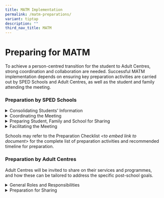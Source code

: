 ```yaml
---
title: MATM Implementation
permalink: /matm-preparations/
variant: tiptap
description: ""
third_nav_title: MATM
---
```

<h1>Preparing for MATM</h1>
<p>To achieve a person-centred transition for the student to Adult Centres,
strong coordination and collaboration are needed. Successful MATM implementation
depends on ensuring key preparation activities are carried out by SPED
Schools and Adult Centres, as well as the student and family attending
the meeting.</p>
<h3><strong>Preparation by SPED Schools</strong></h3>
<div data-type="detailGroup" class="isomer-accordion isomer-accordion-white">
<details class="isomer-details">
<summary>Consolidating Students' Information</summary>
<div data-type="detailsContent" class="isomer-details-content">
<p></p>
</div>
</details>
<details class="isomer-details">
<summary>Coordinating the Meeting</summary>
<div data-type="detailsContent" class="isomer-details-content">
<p></p>
</div>
</details>
<details class="isomer-details">
<summary>Preparing Student, Family and School for Sharing</summary>
<div data-type="detailsContent" class="isomer-details-content">
<p></p>
<p><em>&lt;to replace FEM content&gt;</em>
</p>
<p></p>
<p>Besides the Preparation Booklets, it is important to think about how all
meeting participants can<strong> receive the necessary support to be an effective contributor during FEM. </strong>This
support can come in many different forms and it really depends on an individual’s
preference. Some ways to support meeting participants might include:</p>
<p></p>
<ul data-tight="true" class="tight">
<li>
<p><strong>The Student</strong>: Ensure that the student’s One Page Profile
is updated and use PCP tools to support the student in filling up his/her
preparation booklet before the meeting</p>
<p></p>
</li>
<li>
<p><strong>The Student’s Family</strong>:&nbsp; Anticipate their needs before
the meeting, and determine what will help them to understand what is most
important to the student.</p>
<p></p>
</li>
<li>
<p><strong>Professionals</strong>: Share with them information about the
student’s background and any concerns raised by the family</p>
<p></p>
</li>
</ul>
</div>
</details>
<details class="isomer-details">
<summary>Facilitating the Meeting</summary>
<div data-type="detailsContent" class="isomer-details-content">
<p></p>
</div>
</details>
</div>
<p></p>
<p>Schools may refer to the Preparation Checklist <em>&lt;to embed link to document&gt; </em>for
the complete list of preparation activities and recommended timeline for
preparation.</p>
<h3><strong>Preparation by Adult Centres</strong></h3>
<p>Adult Centres will be invited to share on their services and programmes,
and how these can be tailored to address the specific post-school goals.</p>
<div data-type="detailGroup" class="isomer-accordion isomer-accordion-white">
<details class="isomer-details">
<summary>General Roles and Responsibilities</summary>
<div data-type="detailsContent" class="isomer-details-content">
<p>The following resources should be prepared in advance:</p>
<p></p>
<p><em>Standing Flip Chart Paper and Markers to write on them &nbsp;</em>
</p>
<ul data-tight="true" class="tight">
<li>
<p>Standing flip charts are an important part of the PCP process because
of how information can be displayed to the whole meeting at once, helping
everyone to literally be ‘on the same page’ regarding the student.&nbsp;</p>
<p></p>
</li>
</ul>
<p><em>Post-its &nbsp;</em>
</p>
<ul data-tight="true" class="tight">
<li>
<p>Writing on post-its provides everyone, even the quieter individuals in
the room, the option to make their views heard.</p>
</li>
<li>
<p>The post-its will be put up on the standing flip charts so that every
view will be given its proper ‘airtime’ and attention.&nbsp;</p>
<p></p>
</li>
</ul>
<p>Sticking post-its on standing flip charts may seem like a simple action,
but it’s a process that shapes the culture of the FEM meeting: One that
is safe, inclusive<strong> </strong>and where every individual is empowered
to have a voice and make a choice.&nbsp;</p>
</div>
</details>
<details class="isomer-details">
<summary>Preparation for Sharing</summary>
<div data-type="detailsContent" class="isomer-details-content">
<p>To prepare for the sharing, POC of ACs are to: &nbsp;</p>
<ul data-tight="true" class="tight">
<li>
<p>Identify suitable staff to attend MATM</p>
</li>
<li>
<p>Prepare a PowerPoint deck and collate useful corporate collaterals for
the student and family</p>
</li>
<li>
<p>Prepare further clarifying questions related to the student, particularly
for those with higher support needs <em>(eg. current strategies used with student, student's preferred modes of communication, any other special areas of concern etc)</em>
</p>
</li>
</ul>
</div>
</details>
</div>
<p></p>
<p></p>
<p></p>
<p></p>